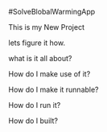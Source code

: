 #SolveBlobalWarmingApp

This is my New Project

lets figure it how.

what is it all about?

How do I make use of it?

How do I make it runnable?

How do I run it?

How do I built?


